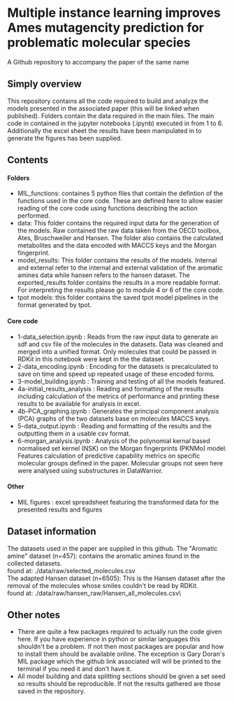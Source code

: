 # Multiple instance learning improves Ames mutagencity prediction for problematic molecular species
A Github repository to accompany the paper of the same name

## Simply overview
This repository contains all the code required to build and analyze the models presented in the associated paper (this will be linked when published). Folders contain the data required in the main files. The main code in contained in the jupyter notebooks (.ipynb) executed in from 1 to 6. Additionally the excel sheet the results have been manipulated in to generate the figures has been supplied.

## Contents
#### Folders
* MIL_functions:  containes 5 python files that contain the defintion of the functions used in the core code. These are defined here to allow easier reading of the core code using functions describing the action performed.
* data:           This folder contains the required input data for the generation of the models. Raw contained the raw data taken from the OECD toolbox, Ates, Bruschweiler and Hansen. The folder also contains the calculated metabolites and the data encoded with MACCS keys and the Morgan fingerprint.
* model_results:  This folder contains the results of the models. Internal and external refer to the internal and external validation of the aromatic amines data while hansen refers to the hansen dataset. The exported_results folder contains the results in a more readable format. For interpreting the results please go to module 4 or 6 of the core code.
* tpot models:    this folder contains the saved tpot model pipelines in the format generated by tpot.
#### Core code
* 1-data_selection.ipynb      : Reads from the raw input data to generate an sdf and csv file of the molecules in the datasets. Data was cleaned and merged into a unified format. Only molecules that could be passed in RDKit in this notebook were kept in the the dataset.
* 2-data_encoding.ipynb       : Encoding for the datasets is precalculated to save on time and speed up repeated usage of these encoded forms.
* 3-model_building.ipynb      : Training and testing of all the models featured.
* 4a-initial_results_analysis : Reading and formatting of the results including calculation of the metrics of performance and printing these results to be available for analysis in excel.
* 4b-PCA_graphing.ipynb       : Generates the principal component analysis (PCA) graphs of the two datasets base on molecules MACCS keys.
* 5-data_output.ipynb         : Reading and formatting of the results and the outputting them in a usable csv format.
* 6-morgan_analysis.ipynb     : Analysis of the polynomial kernal based normalised set kernel (NSK) on the Morgan fingerprints (PKNMo) model. Features calculation of predictive capability metrics on specific molecular groups defined in the paper. Molecular groups not seen here were analysed using substructures in DataWarrior.
#### Other
* MIL figures : excel spreadsheet featuring the transformed data for the presented results and figures

## Dataset information
The datasets used in the paper are supplied in this github.
The "Aromatic amine" dataset (n=457): contains the aromatic amines found in the collected datasets.\
  found at: ./data/raw/selected_molecules.csv\
The adapted Hansen dataset (n=6505): This is the Hansen dataset after the removal of the molecules whose smiles couldn't be read by RDKit.\
  found at: ./data/raw/hansen_raw/Hansen_all_molecules.csv\

## Other notes
* There are quite a few packages required to actually run the code given here. If you have experience in python or similar languages this shouldn't be a problem. If not then most packages are popular and how to install them should be available online. The exception is Gary Doran's MIL package which the github link associated will will be printed to the terminal if you need it and don't have it.
* All model building and data splitting sections should be given a set seed so results should be reproducible. If not the results gathered are those saved in the repository.
